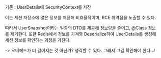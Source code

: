 기존 : UserDetails에 SecurityContext를 저장

이는 세션 저장소에 많은 정보를 저장해 비효율적이며, RCE 취약점을 노출할 수 있다.

따라서 UserSnapshot이라는 일종의 DTO를 제공해 정보량을 줄이고, @Class 정보를 제거한다.
또한 Redis에서 정보를 가져와 Deserialize하여 UserDetails를 생성해 세션 정보를 확인하는 과정을 거친다.

-> 오버헤드가 더 길어지는 것 아닌가? 생각할 수 있다.
그래서 그걸 확인해야 한다...!